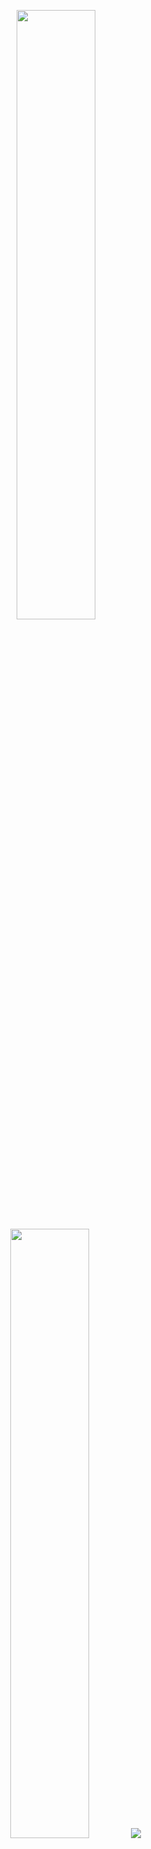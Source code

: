 <p align="center">
  <img height="50%" width="auto" src ="https://github-readme-stats.vercel.app/api?username=gnoluv9x&show_icons=true&count_private=true&theme=darcula&hide_border=true">
  <img height="50%" width="auto" src ="https://github-readme-stats.vercel.app/api/top-langs/?username=gnoluv9x&layout=compact&hide_border=true&theme=darcula&&langs_count=6&hide=jupyter%20notebook,tex,css,php&exclude_repo=Pacman-AI">
  <img src ="https://github-readme-streak-stats.herokuapp.com?user=gnoluv9x&theme=darcula">
</p>

<!--START_SECTION:waka-->
<!--END_SECTION:waka-->

<!--START_SECTION:SHOW_TIME-->
<!--END_SECTION:SHOW_TIME-->

